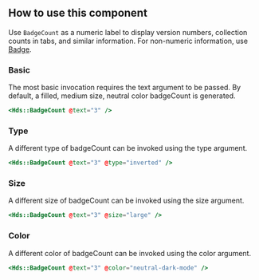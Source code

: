 ## How to use this component

Use `BadgeCount` as a numeric label to display version numbers, collection counts in tabs, and similar information. For non-numeric information, use [Badge](/components/badge/).

### Basic
The most basic invocation requires the text argument to be passed. By default, a filled, medium size, neutral color badgeCount is generated.

```handlebars
<Hds::BadgeCount @text="3" />
```

### Type

A different type of badgeCount can be invoked using the type argument.

```handlebars
<Hds::BadgeCount @text="3" @type="inverted" />
```

### Size

A different size of badgeCount can be invoked using the size argument.

```handlebars
<Hds::BadgeCount @text="3" @size="large" />
```

### Color

A different color of badgeCount can be invoked using the color argument.

```handlebars
<Hds::BadgeCount @text="3" @color="neutral-dark-mode" />
```